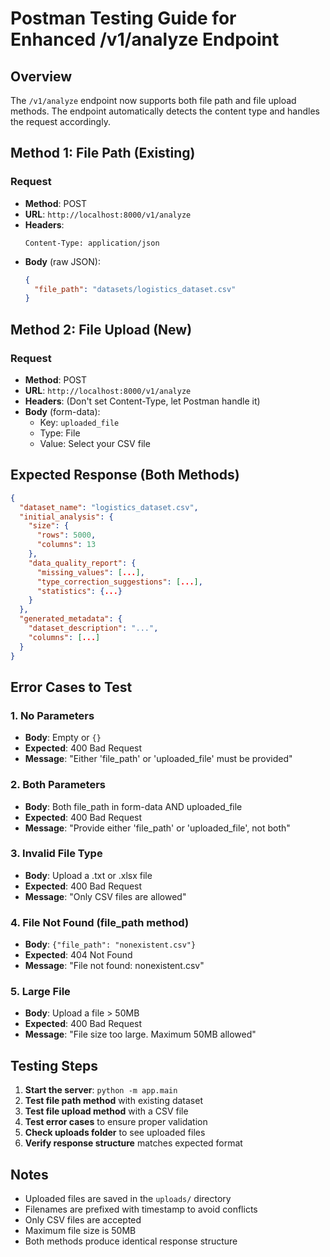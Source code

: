 # Postman Testing Guide for Enhanced /v1/analyze Endpoint

## Overview
The `/v1/analyze` endpoint now supports both file path and file upload methods. The endpoint automatically detects the content type and handles the request accordingly.

## Method 1: File Path (Existing)

### Request
- **Method**: POST
- **URL**: `http://localhost:8000/v1/analyze`
- **Headers**: 
  ```
  Content-Type: application/json
  ```
- **Body** (raw JSON):
  ```json
  {
    "file_path": "datasets/logistics_dataset.csv"
  }
  ```

## Method 2: File Upload (New)

### Request
- **Method**: POST
- **URL**: `http://localhost:8000/v1/analyze`
- **Headers**: (Don't set Content-Type, let Postman handle it)
- **Body** (form-data):
  - Key: `uploaded_file`
  - Type: File
  - Value: Select your CSV file

## Expected Response (Both Methods)

```json
{
  "dataset_name": "logistics_dataset.csv",
  "initial_analysis": {
    "size": {
      "rows": 5000,
      "columns": 13
    },
    "data_quality_report": {
      "missing_values": [...],
      "type_correction_suggestions": [...],
      "statistics": {...}
    }
  },
  "generated_metadata": {
    "dataset_description": "...",
    "columns": [...]
  }
}
```

## Error Cases to Test

### 1. No Parameters
- **Body**: Empty or `{}`
- **Expected**: 400 Bad Request
- **Message**: "Either 'file_path' or 'uploaded_file' must be provided"

### 2. Both Parameters
- **Body**: Both file_path in form-data AND uploaded_file
- **Expected**: 400 Bad Request  
- **Message**: "Provide either 'file_path' or 'uploaded_file', not both"

### 3. Invalid File Type
- **Body**: Upload a .txt or .xlsx file
- **Expected**: 400 Bad Request
- **Message**: "Only CSV files are allowed"

### 4. File Not Found (file_path method)
- **Body**: `{"file_path": "nonexistent.csv"}`
- **Expected**: 404 Not Found
- **Message**: "File not found: nonexistent.csv"

### 5. Large File
- **Body**: Upload a file > 50MB
- **Expected**: 400 Bad Request
- **Message**: "File size too large. Maximum 50MB allowed"

## Testing Steps

1. **Start the server**: `python -m app.main`
2. **Test file path method** with existing dataset
3. **Test file upload method** with a CSV file
4. **Test error cases** to ensure proper validation
5. **Check uploads folder** to see uploaded files
6. **Verify response structure** matches expected format

## Notes

- Uploaded files are saved in the `uploads/` directory
- Filenames are prefixed with timestamp to avoid conflicts
- Only CSV files are accepted
- Maximum file size is 50MB
- Both methods produce identical response structure
